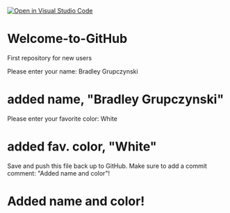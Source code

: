 [![Open in Visual Studio Code](https://classroom.github.com/assets/open-in-vscode-f059dc9a6f8d3a56e377f745f24479a46679e63a5d9fe6f495e02850cd0d8118.svg)](https://classroom.github.com/online_ide?assignment_repo_id=5495020&assignment_repo_type=AssignmentRepo)
# Welcome-to-GitHub
First repository for new users

Please enter your name: Bradley Grupczynski
# added name, "Bradley Grupczynski"
Please enter your favorite color: White
# added fav. color, "White"
Save and push this file back up to GitHub. 
Make sure to add a commit comment: "Added name and color"!
# Added name and color! 